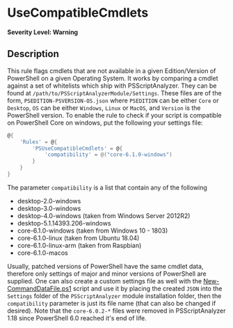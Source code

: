 # UseCompatibleCmdlets

**Severity Level: Warning**

## Description

This rule flags cmdlets that are not available in a given Edition/Version of PowerShell on a given Operating System. It works by comparing a cmdlet against a set of whitelists which ship with PSScriptAnalyzer. They can be found at `/path/to/PSScriptAnalyzerModule/Settings`. These files are of the form, `PSEDITION-PSVERSION-OS.json` where `PSEDITION` can be either `Core` or `Desktop`, `OS` can be either `Windows`, `Linux` or `MacOS`, and `Version` is the PowerShell version. To enable the rule to check if your script is compatible on PowerShell Core on windows, put the following your settings file:

```PowerShell
@{
    'Rules' = @{
        'PSUseCompatibleCmdlets' = @{
            'compatibility' = @("core-6.1.0-windows")
        }
    }
}
```

The parameter `compatibility` is a list that contain any of the following

- desktop-2.0-windows
- desktop-3.0-windows
- desktop-4.0-windows (taken from Windows Server 2012R2)
- desktop-5.1.14393.206-windows
- core-6.1.0-windows (taken from Windows 10 - 1803)
- core-6.1.0-linux (taken from Ubuntu 18.04)
- core-6.1.0-linux-arm (taken from Raspbian)
- core-6.1.0-macos

Usually, patched versions of PowerShell have the same cmdlet data, therefore only settings of major and minor versions of PowerShell are supplied. One can also create a custom settings file as well with the [New-CommandDataFile.ps1](https://github.com/PowerShell/PSScriptAnalyzer/blob/development/Utils/New-CommandDataFile.ps1) script and use it by placing the created `JSON` into the `Settings` folder of the `PSScriptAnalyzer` module installation folder, then the `compatibility` parameter is just its file name (that can also be changed if desired).
Note that the `core-6.0.2-*` files were removed in PSScriptAnalyzer 1.18 since PowerShell 6.0 reached it's end of life.
